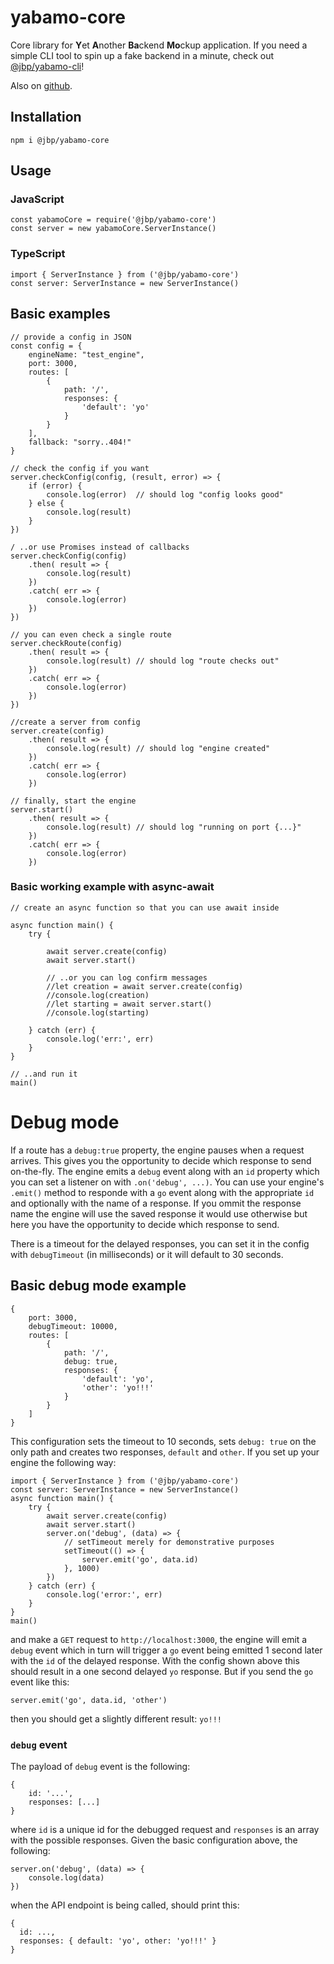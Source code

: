 # yabamo-core

Core library for **Y**et **A**nother **Ba**ckend **Mo**ckup application.
If you need a simple CLI tool to spin up a fake backend in a minute, check out [@jbp/yabamo-cli](https://www.npmjs.com/package/@jbp/yabamo-cli)!

Also on [github](https://github.com/JanTheHun/yabamo-core).

## Installation

```npm i @jbp/yabamo-core```

## Usage

### JavaScript

```
const yabamoCore = require('@jbp/yabamo-core')
const server = new yabamoCore.ServerInstance()
```

### TypeScript

```
import { ServerInstance } from ('@jbp/yabamo-core')
const server: ServerInstance = new ServerInstance()
```
## Basic examples
```
// provide a config in JSON
const config = {
    engineName: "test_engine",
    port: 3000,
    routes: [
        {
            path: '/',
            responses: {
                'default': 'yo'
            }
        }
    ],
    fallback: "sorry..404!"
}

// check the config if you want
server.checkConfig(config, (result, error) => {
    if (error) {
        console.log(error)  // should log "config looks good"
    } else {
        console.log(result)
    }
})

/ ..or use Promises instead of callbacks
server.checkConfig(config)
    .then( result => {
        console.log(result)
    })
    .catch( err => {
        console.log(error)
    })
})

// you can even check a single route
server.checkRoute(config)
    .then( result => {
        console.log(result) // should log "route checks out"
    })
    .catch( err => {
        console.log(error)
    })
})

//create a server from config
server.create(config)
    .then( result => {
        console.log(result) // should log "engine created"
    })
    .catch( err => {
        console.log(error)
    })

// finally, start the engine
server.start()
    .then( result => {
        console.log(result) // should log "running on port {...}"
    })
    .catch( err => {
        console.log(error)
    })
```

### Basic working example with async-await
```
// create an async function so that you can use await inside

async function main() {
    try {

        await server.create(config)
        await server.start()

        // ..or you can log confirm messages
        //let creation = await server.create(config)
        //console.log(creation)
        //let starting = await server.start()
        //console.log(starting)

    } catch (err) {
        console.log('err:', err)
    }
}

// ..and run it
main()
```

# Debug mode

If a route has a ```debug:true``` property, the engine pauses when a request arrives. This gives you the opportunity to decide which response to send on-the-fly. The engine emits a ```debug``` event along with an ```id``` property which you can set a listener on with ```.on('debug', ...)```. You can use your engine's ```.emit()``` method to responde with a ```go``` event along with the appropriate ```id``` and optionally with the name of a response. If you ommit the response name the engine will use the saved response it would use otherwise but here you have the opportunity to decide which response to send.

There is a timeout for the delayed responses, you can set it in the config with ```debugTimeout``` (in milliseconds) or it will default to 30 seconds.

## Basic debug mode example

```
{
    port: 3000,
    debugTimeout: 10000,
    routes: [
        {
            path: '/',
            debug: true,
            responses: {
                'default': 'yo',
                'other': 'yo!!!'
            }
        }
    ]
}
```
This configuration sets the timeout to 10 seconds, sets ```debug: true``` on the only path and creates two responses, ```default``` and ```other```.
If you set up your engine the following way:
```
import { ServerInstance } from ('@jbp/yabamo-core')
const server: ServerInstance = new ServerInstance()
async function main() {
    try {
        await server.create(config)
        await server.start()
        server.on('debug', (data) => {
            // setTimeout merely for demonstrative purposes
            setTimeout(() => {
                server.emit('go', data.id)
            }, 1000)
        })
    } catch (err) {
        console.log('error:', err)
    }
}
main()
```


 and make a ```GET``` request to ```http://localhost:3000```, the engine will emit a ```debug``` event which in turn will trigger a ```go``` event being emitted 1 second later with the ```id``` of the delayed response. With the config shown above this should result in a one second delayed ```yo``` response. But if you send the ```go``` event like this:

```server.emit('go', data.id, 'other')```

then you should get a slightly different result: ```yo!!!```

### ```debug``` event

The payload of ```debug``` event is the following:
```
{
    id: '...',
    responses: [...]
}
```
where ```id``` is a unique id for the debugged request and ```responses``` is an array with the possible responses. Given the basic configuration above, the following:

```
server.on('debug', (data) => {
    console.log(data)
})
```
when the API endpoint is being called, should print this:
```
{
  id: ...,
  responses: { default: 'yo', other: 'yo!!!' }
}
```